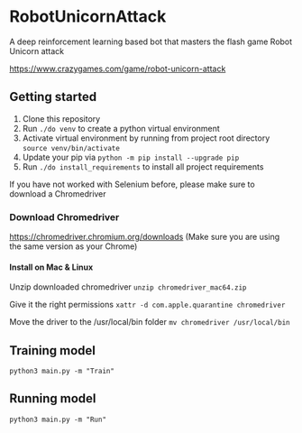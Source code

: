 # RobotUnicornAttack
A deep reinforcement learning based bot that masters the flash game Robot Unicorn attack

<https://www.crazygames.com/game/robot-unicorn-attack>




## Getting started

1. Clone this repository
2. Run `./do venv` to create a python virtual environment
3. Activate virtual environment by running from project root directory `source venv/bin/activate`
4. Update your pip via `python -m pip install --upgrade pip`
5. Run `./do install_requirements` to install all project requirements


If you have not worked with Selenium before, please make sure to download a Chromedriver
### Download Chromedriver

<https://chromedriver.chromium.org/downloads> (Make sure you are using the same version as your Chrome)

#### Install on Mac & Linux

Unzip downloaded chromedriver
`unzip chromedriver_mac64.zip`

Give it the right permissions
`xattr -d com.apple.quarantine chromedriver`

Move the driver to the /usr/local/bin folder
`mv chromedriver /usr/local/bin` 

## Training model

```
python3 main.py -m "Train"
```

## Running model

```
python3 main.py -m "Run"
```